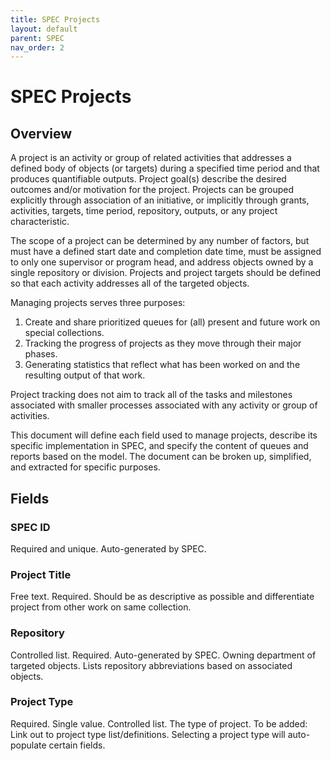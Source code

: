 ```yaml
---
title: SPEC Projects
layout: default
parent: SPEC
nav_order: 2
---
```


# SPEC Projects

## Overview

A project is an activity or group of related activities that addresses a defined body of objects (or targets) during a specified time period and that produces quantifiable outputs. Project goal(s) describe the desired outcomes and/or motivation for the project.  Projects can be grouped explicitly through association of an initiative, or implicitly through grants, activities, targets, time period, repository, outputs, or any project characteristic.

The scope of a project can be determined by any number of factors, but must have a defined start date and completion date time, must be assigned to only one supervisor or program head, and address objects owned by a single repository or division. Projects and project targets should be defined so that each activity addresses all of the targeted objects.

Managing projects serves three purposes:

1. Create and share prioritized queues for (all) present and future work on special collections.
2. Tracking the progress of projects as they move through their major phases.
3. Generating statistics that reflect what has been worked on and the resulting output of that work.

Project tracking does not aim to track all of the tasks and milestones associated with smaller processes associated with any activity or group of activities.

This document will define each field used to manage projects, describe its specific implementation in SPEC, and specify the content of queues and reports based on the model. The document can be broken up, simplified, and extracted for specific purposes.

## Fields

### SPEC ID
Required and unique.
Auto-generated by SPEC.

### Project Title
Free text. Required. Should be as descriptive as possible and differentiate project from other work on same collection.

### Repository
Controlled list. Required.
Auto-generated by SPEC.
Owning department of targeted objects.
Lists repository abbreviations based on associated objects.

### Project Type
Required. Single value. Controlled list.
The type of project. To be added: Link out to project type list/definitions.
Selecting a project type will auto-populate certain fields.

